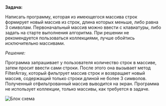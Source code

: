 **Задача:** 

Написать программу, которая из имеющегося массива строк формирует новый массив из 
строк, длина которых меньше, либо равна 3 символам. 
Первоначальный массив можно ввести с клавиатуры, либо задать на старте выполнения 
алгоритма. 
При решении не рекомендуется пользоваться коллекциями, лучше обойтись 
исключительно массивами.

*Решение:*

Программа запрашивает у пользователя количество строк в массиве, затем просит 
ввести сами строки. После этого она вызывает метод FilterArray, который фильтрует 
массив строк и
возвращает новый массив, содержащий только строки длиной не более 3 символов. 
Полученный отфильтрованный массив выводится на экран.
Программа не использует коллекции, только массивы, как требуется в задаче.

![Блок схема](/images/picture.jpg)
